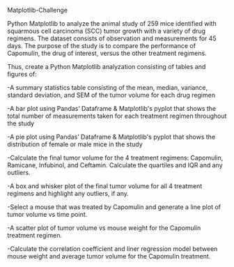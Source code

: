 Matplotlib-Challenge


Python Matplotlib to analyze the animal study of 259 mice identified with squarmous cell carcinoma (SCC) tumor growth with a variety of drug regimens. The dataset consists of observation and measurements for 45 days. The purpose of the study is to compare the performance of Capomulin, the drug of interest, versus the other treatment regimens.   

Thus, create a Python Matplotlib analyzation consisting of tables and figures of:

-A summary statistics table consisting of the mean, median, variance, standard deviation, and SEM of the tumor volume for each drug regimen

-A bar plot using Pandas’ Dataframe & Matplotlib's pyplot that shows the total number of measurements taken for each treatment regimen throughout the study

-A pie plot using Pandas’ Dataframe & Matplotlib's pyplot that shows the distribution of female or male mice in the study

-Calculate the final tumor volume for the 4 treatment regimens: Capomulin, Ramicane, Infubinol, and Ceftamin. Calculate the quartiles and IQR and any outliers.

-A box and whisker plot of the final tumor volume for all 4 treatment regimens and highlight any outliers, if any.

-Select a mouse that was treated by Capomulin and generate a line plot of tumor volume vs time point.

-A scatter plot of tumor volume vs mouse weight for the Capomulin treatment regimen.

-Calculate the correlation coefficient and liner regression model between mouse weight and average tumor volume for the Capomulin treatment.

